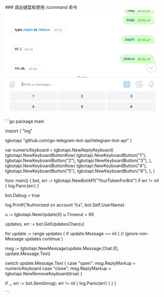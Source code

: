 \### 调出键盘和使用 /command 命令
![image.png](assert/1564210437309-ef79a1f6-9e85-4f1c-8df7-fd12411a2d5d.png)

\`\`\`go
package main

import (
 "log"

 tgbotapi "github.com/go-telegram-bot-api/telegram-bot-api"
)

var numericKeyboard = tgbotapi.NewReplyKeyboard(
 tgbotapi.NewKeyboardButtonRow(
 tgbotapi.NewKeyboardButton("1"),
 tgbotapi.NewKeyboardButton("2"),
 tgbotapi.NewKeyboardButton("3"),
 ),
 tgbotapi.NewKeyboardButtonRow(
 tgbotapi.NewKeyboardButton("4"),
 tgbotapi.NewKeyboardButton("5"),
 tgbotapi.NewKeyboardButton("6"),
 ),
)

func main() {
 bot, err := tgbotapi.NewBotAPI("YourTokenForBot")
 if err != nil {
 log.Panic(err)
 }

 bot.Debug = true

 log.Printf("Authorized on account %s", bot.Self.UserName)

 u := tgbotapi.NewUpdate(0)
 u.Timeout = 60

 updates, err := bot.GetUpdatesChan(u)

 for update := range updates {
 if update.Message == nil { // ignore non-Message updates
 continue
 }

 msg := tgbotapi.NewMessage(update.Message.Chat.ID, update.Message.Text)

 switch update.Message.Text {
 case "open":
 msg.ReplyMarkup = numericKeyboard
 case "close":
 msg.ReplyMarkup = tgbotapi.NewRemoveKeyboard(true)
 }

 if \_, err := bot.Send(msg); err != nil {
 log.Panic(err)
 }
 }
}

\`\`\`